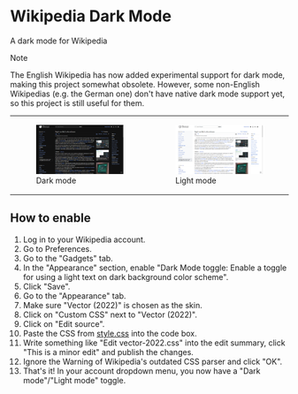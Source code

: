 
# Wikipedia Dark Mode

A dark mode for Wikipedia

> [!NOTE]
> The English Wikipedia has now added experimental support for dark mode, making this project somewhat obsolete. However, some non-English Wikipedias (e.g. the German one) don't have native dark mode support yet, so this project is still useful for them.

<table>
<tbody>
<tr>
<td>
<figure>
<img src="./assets/screenshot-wikipedia-dark.png" alt="A screenshot of a dark-themed Wikipedia page" />
<figcaption>
Dark mode
</figcaption>
</figure>
</td>
<td>
<figure>
<img src="./assets/screenshot-wikipedia-light.png" alt="A screenshot of a light-themed Wikipedia page" />
<figcaption>
Light mode
</figcaption>
</figure>
</td>
</tr>
</tbody>
</table>

## How to enable

1. Log in to your Wikipedia account.
1. Go to Preferences.
1. Go to the "Gadgets" tab.
1. In the "Appearance" section, enable "Dark Mode toggle: Enable a toggle for using a light text on dark background color scheme".
1. Click "Save".
1. Go to the "Appearance" tab.
1. Make sure "Vector (2022)" is chosen as the skin.
1. Click on "Custom CSS" next to "Vector (2022)".
1. Click on "Edit source".
1. Paste the CSS from [style.css](./style.css) into the code box.
1. Write something like "Edit vector-2022.css" into the edit summary, click "This is a minor edit" and publish the changes.
1. Ignore the Warning of Wikipedia's outdated CSS parser and click "OK".
1. That's it! In your account dropdown menu, you now have a "Dark mode"/"Light mode" toggle.

